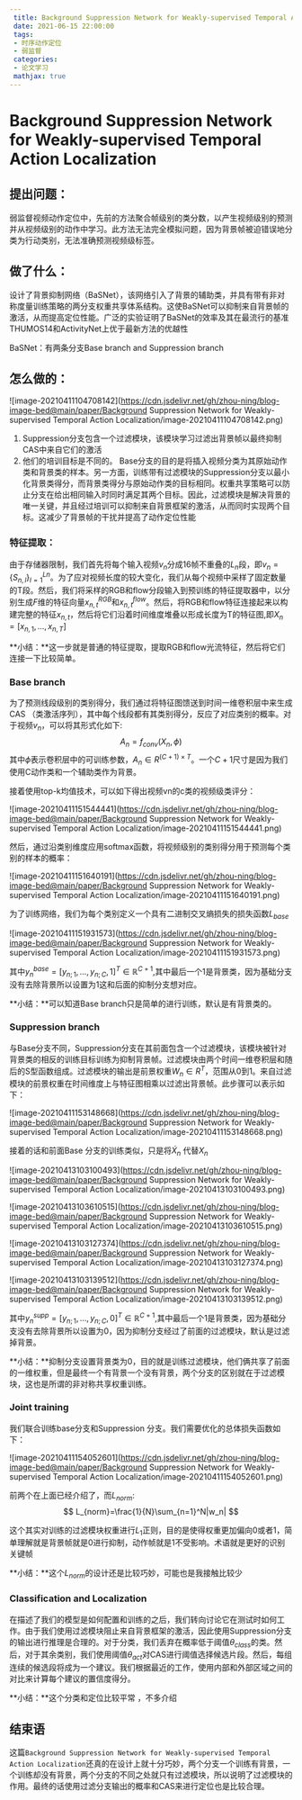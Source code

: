 ```yaml
---
 title: Background Suppression Network for Weakly-supervised Temporal Action Localization
 date: 2021-06-15 22:00:00 
 tags: 
 - 时序动作定位
 - 弱监督
 categories:
 - 论文学习
 mathjax: true
---
```


# Background Suppression Network for Weakly-supervised Temporal Action Localization

## 提出问题：

弱监督视频动作定位中，先前的方法聚合帧级别的类分数，以产生视频级别的预测并从视频级别的动作中学习。此方法无法完全模拟问题，因为背景帧被迫错误地分类为行动类别，无法准确预测视频级标签。

## 做了什么：

设计了背景抑制网络（BaSNet），该网络引入了背景的辅助类，并具有带有非对称度量训练策略的两分支权重共享体系结构。这使BaSNet可以抑制来自背景帧的激活，从而提高定位性能。广泛的实验证明了BaSNet的效率及其在最流行的基准THUMOS14和ActivityNet上优于最新方法的优越性

BaSNet：有两条分支Base branch and Suppression branch
<!--more-->
## 怎么做的：

![image-20210411104708142](https://cdn.jsdelivr.net/gh/zhou-ning/blog-image-bed@main/paper/Background Suppression Network for Weakly-supervised Temporal Action Localization/image-20210411104708142.png)

1. Suppression分支包含一个过滤模块，该模块学习过滤出背景帧以最终抑制CAS中来自它们的激活
2. 他们的培训目标是不同的。 Base分支的目的是将插入视频分类为其原始动作类和背景类的样本。另一方面，训练带有过滤模块的Suppression分支以最小化背景类得分，而背景类得分与原始动作类的目标相同。权重共享策略可以防止分支在给出相同输入时同时满足其两个目标。因此，过滤模块是解决背景的唯一关键，并且经过培训可以抑制来自背景框架的激活，从而同时实现两个目标。这减少了背景帧的干扰并提高了动作定位性能

### 特征提取：

由于存储器限制，我们首先将每个输入视频$v_n$分成16帧不重叠的$L_n$段，即$v_n = \{S_{n,l} \}^{Ln}_{l = 1}$。为了应对视频长度的较大变化，我们从每个视频中采样了固定数量的T段。然后，我们将采样的RGB和flow分段输入到预训练的特征提取器中，以分别生成$F$维的特征向量$x_{n,t}^{RGB}$和$x_{n,t}^{flow}$。然后，将RGB和flow特征连接起来以构建完整的特征$x_{n,t}$，然后将它们沿着时间维度堆叠以形成长度为T的特征图,即$X_n=[x_{n,1},...,x_{n,T}]$

**小结：**这一步就是普通的特征提取，提取RGB和flow光流特征，然后将它们连接一下比较简单。

### Base branch

为了预测线段级别的类别得分，我们通过将特征图馈送到时间一维卷积层中来生成CAS （类激活序列），其中每个线段都有其类别得分，反应了对应类别的概率。对于视频$v_n$，可以将其形式化如下:
$$
A_n=f_{conv}(X_n,\phi)
$$
其中$\phi$表示卷积层中的可训练参数，$A_n\in R^{(C+1)\times T}$。一个$C+1$尺寸是因为我们使用C动作类和一个辅助类作为背景。

接着使用top-k均值技术，可以如下得出视频vn的c类的视频级类评分：

![image-20210411151544441](https://cdn.jsdelivr.net/gh/zhou-ning/blog-image-bed@main/paper/Background Suppression Network for Weakly-supervised Temporal Action Localization/image-20210411151544441.png)

然后，通过沿类别维度应用softmax函数，将视频级别的类别得分用于预测每个类别的样本的概率：

![image-20210411151640191](https://cdn.jsdelivr.net/gh/zhou-ning/blog-image-bed@main/paper/Background Suppression Network for Weakly-supervised Temporal Action Localization/image-20210411151640191.png)

为了训练网络，我们为每个类别定义一个具有二进制交叉熵损失的损失函数$L_{base}$

![image-20210411151931573](https://cdn.jsdelivr.net/gh/zhou-ning/blog-image-bed@main/paper/Background Suppression Network for Weakly-supervised Temporal Action Localization/image-20210411151931573.png)

其中$y^{base}_n=[y_{n;1},...,y_{n;C},1]^T\in \mathbb R^{C+1}$,其中最后一个1是背景类，因为基础分支没有去除背景所以设置为1这和后面的抑制分支想对应。

**小结：**可以知道Base branch只是简单的进行训练，默认是有背景类的。

### Suppression branch

与Base分支不同，Suppression分支在其前面包含一个过滤模块，该模块被针对背景类的相反的训练目标训练为抑制背景帧。过滤模块由两个时间一维卷积层和随后的S型函数组成。过滤模块的输出是前景权重$W_n∈R^T$，范围从0到1。来自过滤模块的前景权重在时间维度上与特征图相乘以过滤出背景帧。此步骤可以表示如下：

![image-20210411153148668](https://cdn.jsdelivr.net/gh/zhou-ning/blog-image-bed@main/paper/Background Suppression Network for Weakly-supervised Temporal Action Localization/image-20210411153148668.png)

接着的话和前面Base 分支的训练类似，只是将$\acute{X}_n$ 代替$X_n$

![image-20210413103100493](https://cdn.jsdelivr.net/gh/zhou-ning/blog-image-bed@main/paper/Background Suppression Network for Weakly-supervised Temporal Action Localization/image-20210413103100493.png)

![image-20210413103610515](https://cdn.jsdelivr.net/gh/zhou-ning/blog-image-bed@main/paper/Background Suppression Network for Weakly-supervised Temporal Action Localization/image-20210413103610515.png)

![image-20210413103127374](https://cdn.jsdelivr.net/gh/zhou-ning/blog-image-bed@main/paper/Background Suppression Network for Weakly-supervised Temporal Action Localization/image-20210413103127374.png)

![image-20210413103139512](https://cdn.jsdelivr.net/gh/zhou-ning/blog-image-bed@main/paper/Background Suppression Network for Weakly-supervised Temporal Action Localization/image-20210413103139512.png)

其中$y^{supp}_n=[y_{n;1},...,y_{n;C},0]^T\in \mathbb R^{C+1}$,其中最后一个1是背景类，因为基础分支没有去除背景所以设置为0，因为抑制分支经过了前面的过滤模块，默认是过滤掉背景。

**小结：**抑制分支设置背景类为0，目的就是训练过滤模块，他们俩共享了前面的一维权重，但是最终一个有背景一个没有背景，两个分支的区别就在于过滤模块，这也是所谓的非对称共享权重训练。

### Joint training

我们联合训练base分支和Suppression 分支。我们需要优化的总体损失函数如下：

![image-20210411154052601](https://cdn.jsdelivr.net/gh/zhou-ning/blog-image-bed@main/paper/Background Suppression Network for Weakly-supervised Temporal Action Localization/image-20210411154052601.png)

前两个在上面已经介绍了，而$L_{norm}$:
$$
L_{norm}=\frac{1}{N}\sum_{n=1}^N|w_n|
$$

这个其实对训练的过滤模块权重进行$L_1$正则，目的是使得权重更加偏向0或者1，简单理解就是背景帧就是0进行抑制，动作帧就是1不受影响。术语就是更好的识别关键帧

**小结：**这个$L_{norm}$的设计还是比较巧妙，可能也是我接触比较少

###  Classification and Localization

在描述了我们的模型是如何配置和训练的之后，我们转向讨论它在测试时如何工作。由于我们使用过滤模块阻止来自背景框架的激活，因此使用Suppression分支的输出进行推理是合理的。对于分类，我们丢弃在概率低于阈值$\theta_{class}$的类。然后，对于其余类别，我们使用阈值$\theta_{act}$对CAS进行阈值选择候选片段。然后，每组连续的候选段将成为一个建议。我们根据最近的工作，使用内部和外部区域之间的对比来计算每个建议的置信度得分。

**小结：**这个分类和定位比较平常 ，不多介绍



## 结束语

这篇`Background Suppression Network for Weakly-supervised Temporal Action Localization`还真的在设计上就十分巧妙，两个分支一个训练有背景，一个训练却没有背景，两个分支的不同之处就只有过滤模块，所以说明了过滤模块的作用。最终的话使用过滤分支输出的概率和CAS来进行定位也是比较合理。

